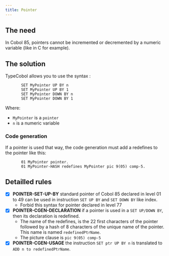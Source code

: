 ```yaml
---
title: Pointer
---
```


## The need

In Cobol 85, pointers cannot be incremented or decremented by a numeric variable (like in C for example).

## The solution

TypeCobol allows you to use the syntax :

```cobol
       SET MyPointer UP BY n
       SET MyPointer UP BY 1
       SET MyPointer DOWN BY n
       SET MyPointer DOWN BY 1
```

Where:

- `MyPointer` is a `pointer`
- `n` is a numeric variable

### Code generation

If a pointer is used that way, the code generation must add a redefines to the pointer like this:

```cobol
       01 MyPointer pointer.
       01 MyPointer-HASH redefines MyPointer pic 9(05) comp-5.
```

## Detailled rules

- [x] **POINTER-SET-UP-BY** standard pointer of Cobol 85 declared in level 01 to 49 can be used in instruction `SET UP BY` and `SET DOWN BY` like index.
  - Forbid this syntax for pointer declared in level 77
- [x] **POINTER-CGEN-DECLARATION** if a pointer is used in a `SET UP/DOWN BY`, then its declaration is redefined.
  - The name of the redefines, is the 22 first characters of the pointer followed by a hash of 8 characters of the unique name of the pointer. This name is named `redefinedPtrName`.
  - The picture clause is `pic 9(05) comp-5`
- [x] **POINTER-CGEN-USAGE** the instruction `SET ptr UP BY n` is translated to `ADD n to redefinedPtrName`.
